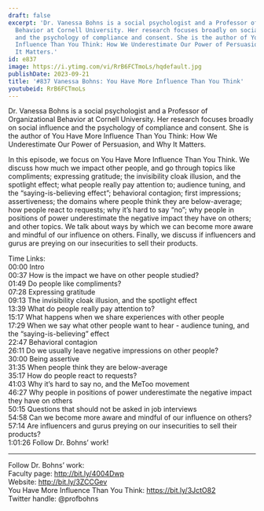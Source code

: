 ```yaml
---
draft: false
excerpt: 'Dr. Vanessa Bohns is a social psychologist and a Professor of Organizational
  Behavior at Cornell University. Her research focuses broadly on social influence
  and the psychology of compliance and consent. She is the author of You Have More
  Influence Than You Think: How We Underestimate Our Power of Persuasion, and Why
  It Matters.'
id: e837
image: https://i.ytimg.com/vi/RrB6FCTmoLs/hqdefault.jpg
publishDate: 2023-09-21
title: '#837 Vanessa Bohns: You Have More Influence Than You Think'
youtubeid: RrB6FCTmoLs
---
```

Dr. Vanessa Bohns is a social psychologist and a Professor of Organizational Behavior at Cornell University. Her research focuses broadly on social influence and the psychology of compliance and consent. She is the author of You Have More Influence Than You Think: How We Underestimate Our Power of Persuasion, and Why It Matters.

In this episode, we focus on You Have More Influence Than You Think. We discuss how much we impact other people, and go through topics like compliments; expressing gratitude; the invisibility cloak illusion, and the spotlight effect; what people really pay attention to; audience tuning, and the “saying-is-believing effect”; behavioral contagion; first impressions; assertiveness; the domains where people think they are below-average; how people react to requests; why it’s hard to say “no”; why people in positions of power underestimate the negative impact they have on others; and other topics. We talk about ways by which we can become more aware and mindful of our influence on others. Finally, we discuss if influencers and gurus are preying on our insecurities to sell their products.

Time Links:  
00:00 Intro  
00:37  How is the impact we have on other people studied?  
01:49  Do people like compliments?  
07:28  Expressing gratitude  
09:13  The invisibility cloak illusion, and the spotlight effect  
13:39  What do people really pay attention to?  
15:17  What happens when we share experiences with other people  
17:29  When we say what other people want to hear - audience tuning, and the “saying-is-believing” effect  
22:47  Behavioral contagion  
26:11  Do we usually leave negative impressions on other people?  
30:00  Being assertive  
31:35  When people think they are below-average  
35:17  How do people react to requests?  
41:03  Why it’s hard to say no, and the MeToo movement  
46:27  Why people in positions of power underestimate the negative impact they have on others  
50:15  Questions that should not be asked in job interviews  
54:58  Can we become more aware and mindful of our influence on others?  
57:14  Are influencers and gurus preying on our insecurities to sell their products?  
1:01:26  Follow Dr. Bohns’ work!

---

Follow Dr. Bohns’ work:  
Faculty page: http://bit.ly/4004Dwp  
Website: http://bit.ly/3ZCCGev  
You Have More Influence Than You Think: https://bit.ly/3JctO82  
Twitter handle: @profbohns
